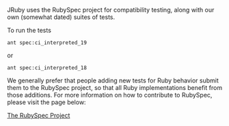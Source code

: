 JRuby uses the RubySpec project for compatibility testing, along with our own (somewhat dated) suites of tests.

To run the tests 

`ant spec:ci_interpreted_19` 

or 

`ant spec:ci_interpreted_18`

We generally prefer that people adding new tests for Ruby behavior submit them to the RubySpec project, so that all Ruby implementations benefit from those additions. For more information on how to contribute to RubySpec, please visit the page below:

[The RubySpec Project](http://rubyspec.org)